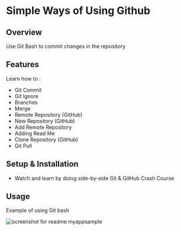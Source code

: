 # Simple Ways of Using Github 

## Overview
Use Git Bash to commit changes in the repository

## Features
Learn how to :
- Git Commit
- Git Ignore
- Branches
- Merge
- Remote Repository (GitHub)
- New Repository (GitHub)
- Add Remote Repository
- Adding Read Me
- Clone Repository (GitHub)
- Git Pull

## Setup & Installation 
- Watch and learn by doing side-by-side Git & GitHub Crash Course

## Usage
Example of using Git bash

![screenshot for readme myappsample](https://user-images.githubusercontent.com/56164259/67875883-974c2b00-fb69-11e9-8055-d3055362fedb.png)


